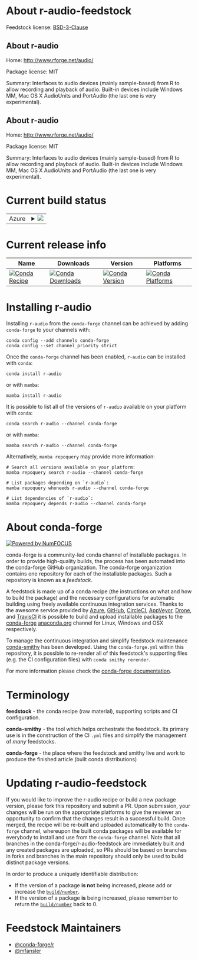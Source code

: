 About r-audio-feedstock
=======================

Feedstock license: [BSD-3-Clause](https://github.com/conda-forge/r-audio-feedstock/blob/main/LICENSE.txt)


About r-audio
-------------

Home: http://www.rforge.net/audio/

Package license: MIT

Summary: Interfaces to audio devices (mainly sample-based) from R to allow recording and playback of audio. Built-in devices include Windows MM, Mac OS X AudioUnits and PortAudio (the last one is very experimental).

About r-audio
-------------

Home: http://www.rforge.net/audio/

Package license: MIT

Summary: Interfaces to audio devices (mainly sample-based) from R to allow recording and playback of audio. Built-in devices include Windows MM, Mac OS X AudioUnits and PortAudio (the last one is very experimental).

Current build status
====================


<table>
    
  <tr>
    <td>Azure</td>
    <td>
      <details>
        <summary>
          <a href="https://dev.azure.com/conda-forge/feedstock-builds/_build/latest?definitionId=13940&branchName=main">
            <img src="https://dev.azure.com/conda-forge/feedstock-builds/_apis/build/status/r-audio-feedstock?branchName=main">
          </a>
        </summary>
        <table>
          <thead><tr><th>Variant</th><th>Status</th></tr></thead>
          <tbody><tr>
              <td>linux_64_r_base4.3</td>
              <td>
                <a href="https://dev.azure.com/conda-forge/feedstock-builds/_build/latest?definitionId=13940&branchName=main">
                  <img src="https://dev.azure.com/conda-forge/feedstock-builds/_apis/build/status/r-audio-feedstock?branchName=main&jobName=linux&configuration=linux%20linux_64_r_base4.3" alt="variant">
                </a>
              </td>
            </tr><tr>
              <td>linux_64_r_base4.4</td>
              <td>
                <a href="https://dev.azure.com/conda-forge/feedstock-builds/_build/latest?definitionId=13940&branchName=main">
                  <img src="https://dev.azure.com/conda-forge/feedstock-builds/_apis/build/status/r-audio-feedstock?branchName=main&jobName=linux&configuration=linux%20linux_64_r_base4.4" alt="variant">
                </a>
              </td>
            </tr><tr>
              <td>osx_64_r_base4.3</td>
              <td>
                <a href="https://dev.azure.com/conda-forge/feedstock-builds/_build/latest?definitionId=13940&branchName=main">
                  <img src="https://dev.azure.com/conda-forge/feedstock-builds/_apis/build/status/r-audio-feedstock?branchName=main&jobName=osx&configuration=osx%20osx_64_r_base4.3" alt="variant">
                </a>
              </td>
            </tr><tr>
              <td>osx_64_r_base4.4</td>
              <td>
                <a href="https://dev.azure.com/conda-forge/feedstock-builds/_build/latest?definitionId=13940&branchName=main">
                  <img src="https://dev.azure.com/conda-forge/feedstock-builds/_apis/build/status/r-audio-feedstock?branchName=main&jobName=osx&configuration=osx%20osx_64_r_base4.4" alt="variant">
                </a>
              </td>
            </tr><tr>
              <td>win_64_r_base4.3</td>
              <td>
                <a href="https://dev.azure.com/conda-forge/feedstock-builds/_build/latest?definitionId=13940&branchName=main">
                  <img src="https://dev.azure.com/conda-forge/feedstock-builds/_apis/build/status/r-audio-feedstock?branchName=main&jobName=win&configuration=win%20win_64_r_base4.3" alt="variant">
                </a>
              </td>
            </tr><tr>
              <td>win_64_r_base4.4</td>
              <td>
                <a href="https://dev.azure.com/conda-forge/feedstock-builds/_build/latest?definitionId=13940&branchName=main">
                  <img src="https://dev.azure.com/conda-forge/feedstock-builds/_apis/build/status/r-audio-feedstock?branchName=main&jobName=win&configuration=win%20win_64_r_base4.4" alt="variant">
                </a>
              </td>
            </tr>
          </tbody>
        </table>
      </details>
    </td>
  </tr>
</table>

Current release info
====================

| Name | Downloads | Version | Platforms |
| --- | --- | --- | --- |
| [![Conda Recipe](https://img.shields.io/badge/recipe-r--audio-green.svg)](https://anaconda.org/conda-forge/r-audio) | [![Conda Downloads](https://img.shields.io/conda/dn/conda-forge/r-audio.svg)](https://anaconda.org/conda-forge/r-audio) | [![Conda Version](https://img.shields.io/conda/vn/conda-forge/r-audio.svg)](https://anaconda.org/conda-forge/r-audio) | [![Conda Platforms](https://img.shields.io/conda/pn/conda-forge/r-audio.svg)](https://anaconda.org/conda-forge/r-audio) |

Installing r-audio
==================

Installing `r-audio` from the `conda-forge` channel can be achieved by adding `conda-forge` to your channels with:

```
conda config --add channels conda-forge
conda config --set channel_priority strict
```

Once the `conda-forge` channel has been enabled, `r-audio` can be installed with `conda`:

```
conda install r-audio
```

or with `mamba`:

```
mamba install r-audio
```

It is possible to list all of the versions of `r-audio` available on your platform with `conda`:

```
conda search r-audio --channel conda-forge
```

or with `mamba`:

```
mamba search r-audio --channel conda-forge
```

Alternatively, `mamba repoquery` may provide more information:

```
# Search all versions available on your platform:
mamba repoquery search r-audio --channel conda-forge

# List packages depending on `r-audio`:
mamba repoquery whoneeds r-audio --channel conda-forge

# List dependencies of `r-audio`:
mamba repoquery depends r-audio --channel conda-forge
```


About conda-forge
=================

[![Powered by
NumFOCUS](https://img.shields.io/badge/powered%20by-NumFOCUS-orange.svg?style=flat&colorA=E1523D&colorB=007D8A)](https://numfocus.org)

conda-forge is a community-led conda channel of installable packages.
In order to provide high-quality builds, the process has been automated into the
conda-forge GitHub organization. The conda-forge organization contains one repository
for each of the installable packages. Such a repository is known as a *feedstock*.

A feedstock is made up of a conda recipe (the instructions on what and how to build
the package) and the necessary configurations for automatic building using freely
available continuous integration services. Thanks to the awesome service provided by
[Azure](https://azure.microsoft.com/en-us/services/devops/), [GitHub](https://github.com/),
[CircleCI](https://circleci.com/), [AppVeyor](https://www.appveyor.com/),
[Drone](https://cloud.drone.io/welcome), and [TravisCI](https://travis-ci.com/)
it is possible to build and upload installable packages to the
[conda-forge](https://anaconda.org/conda-forge) [anaconda.org](https://anaconda.org/)
channel for Linux, Windows and OSX respectively.

To manage the continuous integration and simplify feedstock maintenance
[conda-smithy](https://github.com/conda-forge/conda-smithy) has been developed.
Using the ``conda-forge.yml`` within this repository, it is possible to re-render all of
this feedstock's supporting files (e.g. the CI configuration files) with ``conda smithy rerender``.

For more information please check the [conda-forge documentation](https://conda-forge.org/docs/).

Terminology
===========

**feedstock** - the conda recipe (raw material), supporting scripts and CI configuration.

**conda-smithy** - the tool which helps orchestrate the feedstock.
                   Its primary use is in the construction of the CI ``.yml`` files
                   and simplify the management of *many* feedstocks.

**conda-forge** - the place where the feedstock and smithy live and work to
                  produce the finished article (built conda distributions)


Updating r-audio-feedstock
==========================

If you would like to improve the r-audio recipe or build a new
package version, please fork this repository and submit a PR. Upon submission,
your changes will be run on the appropriate platforms to give the reviewer an
opportunity to confirm that the changes result in a successful build. Once
merged, the recipe will be re-built and uploaded automatically to the
`conda-forge` channel, whereupon the built conda packages will be available for
everybody to install and use from the `conda-forge` channel.
Note that all branches in the conda-forge/r-audio-feedstock are
immediately built and any created packages are uploaded, so PRs should be based
on branches in forks and branches in the main repository should only be used to
build distinct package versions.

In order to produce a uniquely identifiable distribution:
 * If the version of a package **is not** being increased, please add or increase
   the [``build/number``](https://docs.conda.io/projects/conda-build/en/latest/resources/define-metadata.html#build-number-and-string).
 * If the version of a package **is** being increased, please remember to return
   the [``build/number``](https://docs.conda.io/projects/conda-build/en/latest/resources/define-metadata.html#build-number-and-string)
   back to 0.

Feedstock Maintainers
=====================

* [@conda-forge/r](https://github.com/conda-forge/r/)
* [@mfansler](https://github.com/mfansler/)

